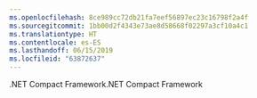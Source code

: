 ```yaml
---
ms.openlocfilehash: 8ce989cc72db21fa7eef56897ec23c16798f2a4f
ms.sourcegitcommit: 1bb00d2f4343e73ae8d58668f02297a3cf10a4c1
ms.translationtype: HT
ms.contentlocale: es-ES
ms.lasthandoff: 06/15/2019
ms.locfileid: "63872637"
---
```

<span data-ttu-id="e9a8e-101">.NET Compact Framework</span><span class="sxs-lookup"><span data-stu-id="e9a8e-101">.NET Compact Framework</span></span>